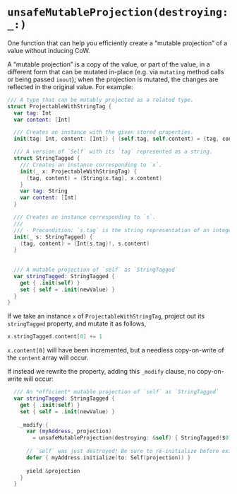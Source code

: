 # `unsafeMutableProjection(destroying:_:)`

One function that can help you efficiently create a “mutable projection” of a
value without inducing CoW.

A “mutable projection” is a copy of the value, or part of the value, in a
different form that can be mutated in-place (e.g. via `mutating` method calls or
being passed `inout`); when the projection is mutated, the changes are reflected
in the original value.  For example:

```swift
/// A type that can be mutably projected as a related type.
struct ProjectableWithStringTag {
  var tag: Int
  var content: [Int]

  /// Creates an instance with the given stored properties.
  init(tag: Int, content: [Int]) { (self.tag, self.content) = (tag, content) }

  /// A version of `Self` with its `tag` represented as a string.
  struct StringTagged {
    /// Creates an instance corresponding to `x`.
    init(_ x: ProjectableWithStringTag) {
      (tag, content) = (String(x.tag), x.content)
    }
    var tag: String
    var content: [Int]
  }

  /// Creates an instance corresponding to `s`.
  ///
  /// - Precondition: `s.tag` is the string representation of an integer.
  init(_ s: StringTagged) {
    (tag, content) = (Int(s.tag)!, s.content)
  }
  
  
  /// A mutable projection of `self` as `StringTagged`
  var stringTagged: StringTagged {
    get { .init(self) }
    set { self = .init(newValue) }
  }
}
```

If we take an instance `x` of `ProjectableWithStringTag`, project out its
`stringTagged` property, and mutate it as follows, 

```swift
x.stringTagged.content[0] += 1
```

`x.content[0]` will have been incremented, but a needless copy-on-write of the
`content` array will occur.

If instead we rewrite the property, adding this `_modify` clause, no
copy-on-write will occur:

```swift
  /// An *efficient* mutable projection of `self` as `StringTagged`
  var stringTagged: StringTagged {
    get { .init(self) }
    set { self = .init(newValue) }
    
    _modify {
      var (myAddress, projection) 
        = unsafeMutableProjection(destroying: &self) { StringTagged($0) }
      
      // `self` was just destroyed! Be sure to re-initialize before exiting.
      defer { myAddress.initialize(to: Self(projection)) }
      
      yield &projection
    }
  }
```


